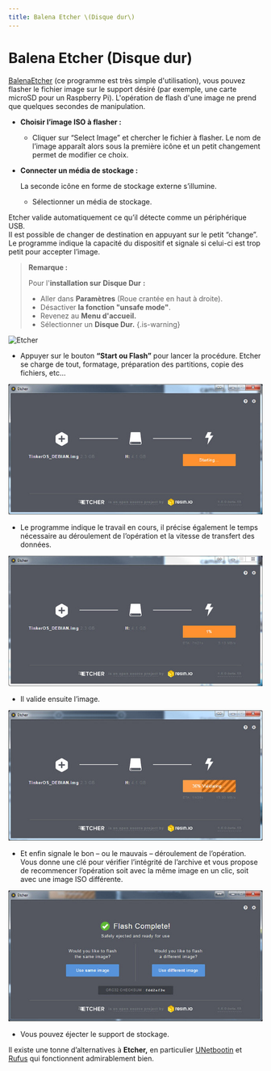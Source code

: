 ```yaml
---
title: Balena Etcher \(Disque dur\)
---
```


# Balena Etcher \(Disque dur\)

[BalenaEtcher](https://www.balena.io/etcher/) \(ce programme est très simple d'utilisation\), vous pouvez flasher le fichier image sur le support désiré \(par exemple, une carte microSD pour un Raspberry Pi\). L'opération de flash d'une image ne prend que quelques secondes de manipulation.

* **Choisir l’image ISO à flasher :**

  * Cliquer sur “Select Image” et chercher le fichier à flasher. Le nom de l’image apparaît alors sous la première icône et un petit changement permet de modifier ce choix. 

* **Connecter un média de stockage :**

  La seconde icône en forme de stockage externe s’illumine.

  * Sélectionner un média de stockage.

Etcher valide automatiquement ce qu’il détecte comme un périphérique USB.  
II est possible de changer de destination en appuyant sur le petit “change”.   
Le programme indique la capacité du dispositif et signale si celui-ci est trop petit pour accepter l’image.


>**Remarque :**
>
>Pour l'**installation sur** **Disque Dur** **:**
>
>* Aller dans **Paramètres** \(Roue crantée en haut à droite\).
>* Désactiver **la fonction "unsafe mode"**.
>* Revenez au **Menu d'accueil.**
>* Sélectionner un **Disque Dur.**
{.is-warning}

![Etcher](https://farm3.staticflickr.com/2825/33298930764_c297e9dbf8_z.jpg)

* Appuyer sur le bouton **“Start ou Flash”** pour lancer la procédure. Etcher se charge de tout, formatage, préparation des partitions, copie des fichiers, etc…

![](./image%20%28259%29.png)

* Le programme indique le travail en cours, il précise également le temps nécessaire au déroulement de l’opération et la vitesse de transfert des données.

![](./image%20%28116%29.png)

* Il valide ensuite l’image.

![](./image%20%28238%29.png)

* Et enfin signale le bon – ou le mauvais – déroulement de l’opération. Vous donne une clé pour vérifier l’intégrité de l’archive et vous propose de recommencer l’opération soit avec la même image en un clic, soit avec une image ISO différente.

![](./image%20%28285%29.png)

* Vous pouvez éjecter le support de stockage.

Il existe une tonne d’alternatives à **Etcher,** en particulier [UNetbootin](https://unetbootin.github.io/) et [Rufus](https://rufus.akeo.ie/) qui fonctionnent admirablement bien.

